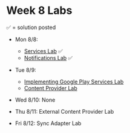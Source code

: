 # Week 8 Labs

&#x2705; = solution posted

- Mon 8/8:
  - [Services Lab](https://github.com/ga-adi-nyc/Services-Lab) &#x2705;
  - [Notifications Lab](https://github.com/ga-adi-nyc/Notifications-Lab) &#x2705;


- Tue 8/9:
  - [Implementing Google Play Services Lab](https://github.com/ga-adi-nyc/Play-Services-Lab)
  - [Content Provider Lab](https://github.com/ga-adi-nyc/Content-Providers-Lab)


- Wed 8/10: None


- Thu 8/11: External Content Provider Lab


- Fri 8/12: Sync Adapter Lab
